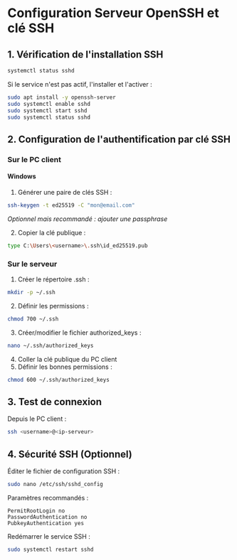 # Configuration Serveur OpenSSH et clé SSH

## 1. Vérification de l'installation SSH

```bash
systemctl status sshd
```

Si le service n'est pas actif, l'installer et l'activer :

```bash
sudo apt install -y openssh-server
sudo systemctl enable sshd
sudo systemctl start sshd
sudo systemctl status sshd
```

## 2. Configuration de l'authentification par clé SSH

### Sur le PC client

#### Windows

1. Générer une paire de clés SSH :

```bash
ssh-keygen -t ed25519 -C "mon@email.com"
```

_Optionnel mais recommandé : ajouter une passphrase_

2. Copier la clé publique :

```bash
type C:\Users\<username>\.ssh\id_ed25519.pub
```

### Sur le serveur

1. Créer le répertoire .ssh :

```bash
mkdir -p ~/.ssh
```

2. Définir les permissions :

```bash
chmod 700 ~/.ssh
```

3. Créer/modifier le fichier authorized_keys :

```bash
nano ~/.ssh/authorized_keys
```

4. Coller la clé publique du PC client
5. Définir les bonnes permissions :

```bash
chmod 600 ~/.ssh/authorized_keys
```

## 3. Test de connexion

Depuis le PC client :

```bash
ssh <username>@<ip-serveur>
```

## 4. Sécurité SSH (Optionnel)

Éditer le fichier de configuration SSH :

```bash
sudo nano /etc/ssh/sshd_config
```

Paramètres recommandés :

```
PermitRootLogin no
PasswordAuthentication no
PubkeyAuthentication yes
```

Redémarrer le service SSH :

```bash
sudo systemctl restart sshd
```
